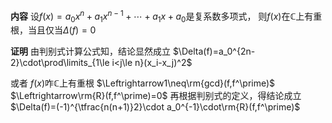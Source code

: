 **内容**
设$f(x)=a_0x^n+a_1x^{n-1}+\cdots+a_1x+a_0$是复系数多项式，
则$f(x)$在$\mathbb{C}$上有重根，当且仅当$\Delta(f)=0$

**证明**
由判别式计算公式知，结论显然成立
$\Delta(f)=a_0^{2n-2}\cdot\prod\limits_{1\le i<j\le n}(x_i-x_j)^2$

或者
$f(x)$咋$\mathbb{C}$上有重根
$\Leftrightarrow1\neq\rm{gcd}(f,f^\prime)$
$\Leftrightarrow\rm{R}(f,f^\prime)=0$
再根据判别式的定义，得结论成立
$\Delta(f)=(-1)^{\tfrac{n(n+1)}2}\cdot a_0^{-1}\cdot\rm{R}(f,f^\prime)$